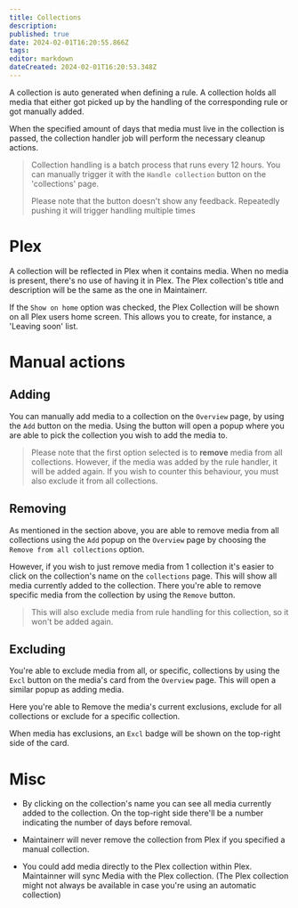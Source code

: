 ```yaml
---
title: Collections
description: 
published: true
date: 2024-02-01T16:20:55.866Z
tags: 
editor: markdown
dateCreated: 2024-02-01T16:20:53.348Z
---
```


A collection is auto generated when defining a rule. A collection holds all media that either got picked up by the handling of the corresponding rule or got manually added. 

When the specified amount of days that media must live in the collection is passed, the collection handler job will perform the necessary cleanup actions.

> Collection handling is a batch process that runs every 12 hours. You can manually trigger it with the `Handle collection` button on the 'collections' page.
> 
> 
> Please note that the button doesn't show any feedback. Repeatedly pushing it will trigger handling multiple times

# Plex

A collection will be reflected in Plex when it contains media. When no media is present, there's no use of having it in Plex. The Plex collection's title and description will be the same as the one in Maintainerr. 

If the `Show on home` option was checked, the Plex Collection will be shown on all Plex users home screen. This allows you to create, for instance, a 'Leaving soon' list.

# Manual actions

## Adding

You can manually add media to a collection on the `Overview` page, by using the `Add` button on the media. Using the button will open a popup where you are able to pick the collection you wish to add the media to. 

> Please note that the first option selected is to **remove** media from all collections. However, if the media was added by the rule handler, it will be added again. If you wish to counter this behaviour, you must also exclude it from all collections.

## Removing

As mentioned in the section above, you are able to remove media from all collections using the `Add` popup on the `Overview` page by choosing the `Remove from all collections` option.

However, if you wish to just remove media from 1 collection it's easier to click on the collection's name on the `collections` page. This will show all media currently added to the collection. There you're able to remove specific media from the collection by using the `Remove` button. 

> This will also exclude media from rule handling for this collection, so it won't be added again.

## Excluding
You're able to exclude media from all, or specific, collections by using the `Excl` button on the media's card from the `Overview` page. This will open a similar popup as adding media. 

Here you're able to Remove the media's current exclusions, exclude for all collections or exclude for a specific collection.

When media has exclusions, an `Excl` badge will be shown on the top-right side of the card.

# Misc

- By clicking on the collection's name you can see all media currently added to the collection. On the top-right side there'll be a number indicating the number of days before removal.

- Maintainerr will never remove the collection from Plex if you specified a manual collection. 

- You could add media directly to the Plex collection within Plex. Maintainner will sync Media with the Plex collection. (The Plex collection might not always be available in case you're using an automatic collection)